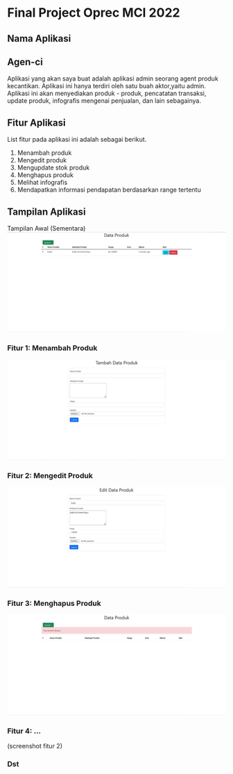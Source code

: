 # Final Project Oprec MCI 2022
  
## Nama Aplikasi
## Agen-ci
Aplikasi yang akan saya buat adalah aplikasi admin seorang agent produk kecantikan. Aplikasi ini hanya terdiri oleh satu buah aktor,yaitu admin. Aplikasi ini akan menyediakan produk - produk, pencatatan transaksi, update produk, infografis mengenai penjualan, dan lain sebagainya.

## Fitur Aplikasi
List fitur pada aplikasi ini adalah sebagai berikut.
1. Menambah produk 
2. Mengedit produk
3. Mengupdate stok produk
4. Menghapus produk
5. Melihat infografis
6. Mendapatkan informasi pendapatan berdasarkan range tertentu

## Tampilan Aplikasi
Tampilan Awal (Sementara)
![Test Image 1](/screenshot/pic1.jpg)
### Fitur 1: Menambah Produk
![Test Image 1](/screenshot/pic2.jpg)
### Fitur 2: Mengedit Produk
![Test Image 1](/screenshot/pic3.jpg)
### Fitur 3: Menghapus Produk
![Test Image 1](/screenshot/pic4.jpg)
### Fitur 4: ...
(screenshot fitur 2)
### Dst 



